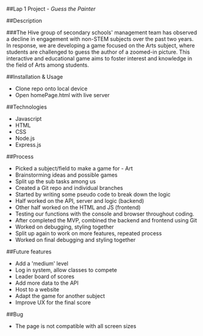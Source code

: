 ##Lap 1 Project - _Guess the Painter_

##Description

###The Hive group of secondary schools' management team has observed a decline in engagement with non-STEM subjects over the past two years. In response, we are developing a game focused on the Arts subject, where students are challenged to guess the author of a zoomed-in picture. This interactive and educational game aims to foster interest and knowledge in the field of Arts among students.

##Installation & Usage

- Clone repo onto local device
- Open homePage.html with live server

##Technologies

- Javascript
- HTML
- CSS
- Node.js
- Express.js

##Process

- Picked a subject/field to make a game for - Art
- Brainstorming ideas and possible games
- Split up the sub tasks among us
- Created a Git repo and individual branches
- Started by writing some pseudo code to break down the logic
- Half worked on the API, server and logic (backend)
- Other half worked on the HTML and JS (frontend)
- Testing our functions with the console and browser throughout coding.
- After completed the MVP, combined the backend and frontend using Git
- Worked on debugging, styling together
- Split up again to work on more features, repeated process
- Worked on final debugging and styling together

##Future features

- Add a 'medium' level
- Log in system, allow classes to compete
- Leader board of scores
- Add more data to the API
- Host to a website
- Adapt the game for another subject
- Improve UX for the final score

##Bug

- The page is not compatible with all screen sizes
